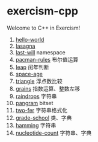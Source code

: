# exercism-cpp
Welcome to C++ in Exercism!

1. [hello-world](./hello-world)
2. [lasagna](./lasagna)
3. [last-will](./last-will) namespace
4. [pacman-rules](./pacman-rules) 布尔值运算
5. [leap](./leap) 闰年判断
6. [space-age](./space-age)
7. [triangle](triangle) 浮点数比较
8. [grains](./grains) 指数运算、整数左移
9. [raindrops](./raindrops) 字符串
10. [pangram](./pangram) bitset
11. [two-fer](./two-fer) 字符串格式化
12. [grade-school](./grade-school) 类、字典
13. [hamming](./hamming) 字符串
14. [nucleotide-count](./nucleotide-count) 字符串、字典